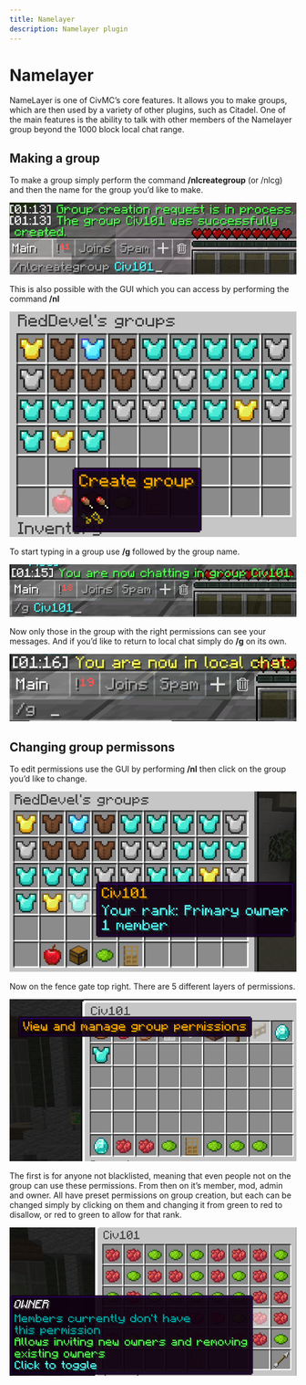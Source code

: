 ```yaml
---
title: Namelayer
description: Namelayer plugin
---
```


# Namelayer
NameLayer is one of CivMC’s core features. It allows you to make groups, which are then used by a variety of other plugins, such as Citadel.
One of the main features is the ability to talk with other members of the Namelayer group beyond the 1000 block local chat range.

## Making a group

To make a group simply perform the command **/nlcreategroup** (or /nlcg) and then the name for the group you’d like to make. 

![Creating a group](./media/Creategroup.png)

This is also possible with the GUI which you can access by performing the command **/nl**

![Creating a group using Gui](./media/GuiCreategroup.png)

To start typing in a group use **/g** followed by the group name. 

![Using /g](./media/Groupchat.png)

Now only those in the group with the right permissions can see your messages. And if you’d like to return to local chat simply do **/g** on its own. 

![/g to Local Chat](./media/LocalChat.png)

## Changing group permissons

To edit permissions use the GUI by performing **/nl** then click on the group you’d like to change. 

![List of namelayer groups](./media/Namelayergroups.png)

Now on the fence gate top right. There are 5 different layers of permissions.

![Open permissons screen](./media/GroupPermissions.png)

The first is for anyone not blacklisted, meaning that even people not on the group can use these permissions. 
From then on it’s member, mod, admin and owner. All have preset permissions on group creation, but each can be changed simply by clicking on them and changing it from green to red to disallow, or red to green to allow for that rank. 

![Managing group permissons](./media/Changingperms.png)


